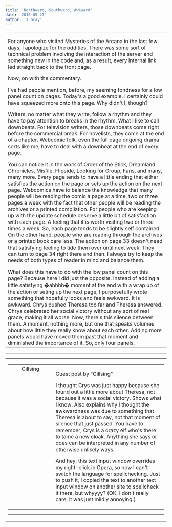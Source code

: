 ```yaml
---
title: 'Northward, Southward, Awkward'
date: '2010-05-27'
author: 'J Gray'
---
```


<div>
<!-- Main content here -->
<table border="0" class="post"><tbody><tr><td>
   
   <div class="post_body">
       <style type="text/css"> 	 	</style> <p style="margin-bottom: 0in;">For anyone who visited Mysteries of the Arcana in the last few days, I apologize for the oddities. There was some sort of technical problem involving the interaction of the server and something new in the code and, as a result, every internal link led straight back to the front page.</p>  <p style="margin-bottom: 0in;">Now, on with the commentary.</p>  <p style="margin-bottom: 0in;">I've had people mention, before, my seeming fondness for a low panel count on pages. Today's a good example. I certainly could have squeezed more onto this page. Why didn't I, though?  </p>  <p style="margin-bottom: 0in;">Writers, no matter what they write, follow a rhythm and they have to pay attention to breaks in the rhythm. What I like to call downbeats. For television writers, those downbeats come right before the commercial break. For novelists, they come at the end of a chapter. Webcomic folk, even the full page ongoing drama sorts like me, have to deal with a downbeat at the end of every page.</p>  <p style="margin-bottom: 0in;">You can notice it in the work of Order of the Stick, Dreamland Chronicles, Misfile, Flipside, Looking for Group, Fans, and many, many more. Every page tends to have a little ending that either satisfies the action on the page or sets up the action on the next page. Webcomics have to balance the knowledge that many people will be reading the comic a page at a time, two or three pages a week with the fact that other people will be reading the archives or a printed compilation. For people who are keeping up with the update schedule deserve a little bit of satisfaction with each page. A feeling that it is worth visiting two or three times a week. So, each page tends to be slightly self contained. On the other hand, people who are reading through the archives or a printed book care less. The action on page 33 doesn't need that satisfying feeling to tide them over until next week. They can turn to page 34 right there and then. I always try to keep the needs of both types of reader in mind and balance them.</p>  <p style="margin-bottom: 0in;">What does this have to do with the low panel count on this page? Because here I did just the opposite. Instead of adding a little satisfying �ahhhh� moment at the end with a wrap up of the action or seting up the next page, I purposefully wrote something that hopefully looks and feels awkward. It is awkward. Chrys pushed Theresa too far and Theresa answered. Chrys celebrated her social victory without any sort of real grace, making it all worse. Now, there's this silence between them. A moment, nothing more, but one that speaks volumes about how little they really know about each other. Adding more panels would have moved them past that moment and diminished the importance of it. So, only four panels.<br></p>
   </div>
   </td></tr>
   </tbody></table><hr><table style="width:100%; border:0;" class="comment_table"><tbody><tr><td width="100%"><a name=""> </a><div style="width:100%;" class="comment"><table border="0" width="100%"><tbody><tr><td align="center" valign="top" width="125">
<span class="comment_title"><center>Gillsing<br></center><a name="67">&nbsp;</a></span><br>
<center><img src="https://www.gravatar.com/avatar.php?gravatar_id=c475a2e6c7a75f96e3059a819f5fd4d9&amp;default=http%3A%2F%2Fmysteriesofthearcana.com%2Ftemplates%2Fmain%2Fimages%2Favatar.gif&amp;size=80&amp;rating=g" border="0" alt=""></center>
</td>
<td valign="top">


<p class="comment_text"> </p><p class="comment_text"><span class="forum_info">Guest post by "Gillsing"</span><br> </p><p>I thought Crys was just happy because she found out a little more about Theresa, not because it was a social victory. Shows what I know. Also explains why I thought the awkwardness was due to something that Theresa is about to say, not that moment of silence that just passed. You have to remember, Crys is a crazy elf who's there to tame a new cloak. Anything she says or does can be interpreted in any number of otherwise unlikely ways.</p><p>And hey, this text input window overrides my right-click in Opera, so now I can't switch the language for spellchecking. Just to push it, I copied the text to another text input window on another site to spellcheck it there, but whyyyy? (OK, I don't really care, it was just mildly annoying.)</p>
 

</td></tr></tbody></table>
<hr></div></td></tr></tbody></table>
<!-- End main content -->
              </div>
